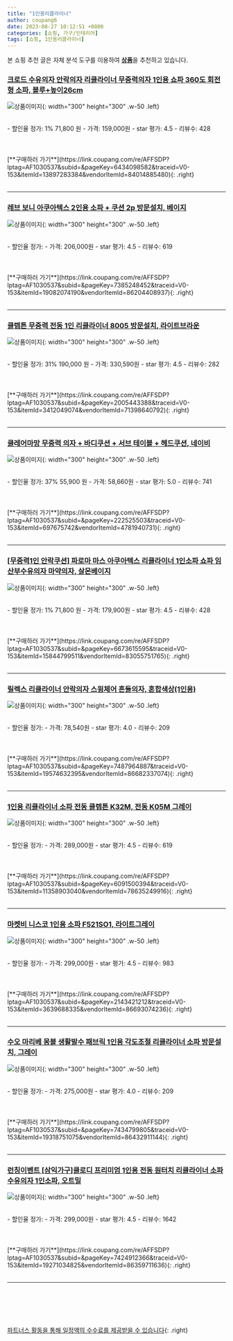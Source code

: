 ```yaml
---
title: "1인용리클라이너"
author: coupang6
date: 2023-08-27 10:12:51 +0800
categories: [쇼핑, 가구/인테리어]
tags: [쇼핑, 1인용리클라이너]
---
```


본 쇼핑 추천 글은 자체 분석 도구를 이용하여 [**상품**](https://link.coupang.com/a/bao1ui)을 추천하고 있습니다.

### [크로드 수유의자 안락의자 리클라이너 무중력의자 1인용 쇼파 360도 회전형 소파, 블루+높이26cm](https://link.coupang.com/re/AFFSDP?lptag=AF1030537&subid=&pageKey=6434098582&traceid=V0-153&itemId=13897283384&vendorItemId=84014885480)

![상품이미지](https://thumbnail9.coupangcdn.com/thumbnails/remote/230x230ex/image/vendor_inventory/469e/fd37a078043034e96edf851bc338b0d2e946a9acac8b0ee570fad45c4b88.jpg){: width="300" height="300" .w-50 .left}


<br>
- 할인율 정가: 1%  71,800   원
- 가격: 159,000원
- star 평가: 4.5
- 리뷰수: 428
<br>
<br>
<br>
<br>
[**구매하러 가기**](https://link.coupang.com/re/AFFSDP?lptag=AF1030537&subid=&pageKey=6434098582&traceid=V0-153&itemId=13897283384&vendorItemId=84014885480){: .right}
<br>
<br>

---

### [레브 보니 아쿠아텍스 2인용 소파 + 쿠션 2p 방문설치, 베이지](https://link.coupang.com/re/AFFSDP?lptag=AF1030537&subid=&pageKey=7385248452&traceid=V0-153&itemId=19082074190&vendorItemId=86204408937)

![상품이미지](https://thumbnail6.coupangcdn.com/thumbnails/remote/230x230ex/image/rs_quotation_api/9i0s2awr/3f1bda4a701249228176ef91a43befaa.jpg){: width="300" height="300" .w-50 .left}


<br>
- 할인율 정가: 
- 가격: 206,000원
- star 평가: 4.5
- 리뷰수: 619
<br>
<br>
<br>
<br>
[**구매하러 가기**](https://link.coupang.com/re/AFFSDP?lptag=AF1030537&subid=&pageKey=7385248452&traceid=V0-153&itemId=19082074190&vendorItemId=86204408937){: .right}
<br>
<br>

---

### [클렙튼 무중력 전동 1인 리클라이너 8005 방문설치, 라이트브라운](https://link.coupang.com/re/AFFSDP?lptag=AF1030537&subid=&pageKey=2005443388&traceid=V0-153&itemId=3412049074&vendorItemId=71398640792)

![상품이미지](https://thumbnail7.coupangcdn.com/thumbnails/remote/230x230ex/image/retail/images/2020/08/25/12/5/faac08e5-9ccd-40af-b217-358c7ddce592.jpg){: width="300" height="300" .w-50 .left}


<br>
- 할인율 정가: 31%  190,000   원
- 가격: 330,590원
- star 평가: 4.5
- 리뷰수: 282
<br>
<br>
<br>
<br>
[**구매하러 가기**](https://link.coupang.com/re/AFFSDP?lptag=AF1030537&subid=&pageKey=2005443388&traceid=V0-153&itemId=3412049074&vendorItemId=71398640792){: .right}
<br>
<br>

---

### [클레어마망 무중력 의자 + 바디쿠션 + 서브 테이블 + 헤드쿠션, 네이비](https://link.coupang.com/re/AFFSDP?lptag=AF1030537&subid=&pageKey=222525503&traceid=V0-153&itemId=697675742&vendorItemId=4781940731)

![상품이미지](https://thumbnail8.coupangcdn.com/thumbnails/remote/230x230ex/image/retail/images/3671192723231376-2e220480-7f14-4a29-99b0-0d8a81bc8ca3.jpg){: width="300" height="300" .w-50 .left}


<br>
- 할인율 정가: 37%  55,900   원
- 가격: 58,660원
- star 평가: 5.0
- 리뷰수: 741
<br>
<br>
<br>
<br>
[**구매하러 가기**](https://link.coupang.com/re/AFFSDP?lptag=AF1030537&subid=&pageKey=222525503&traceid=V0-153&itemId=697675742&vendorItemId=4781940731){: .right}
<br>
<br>

---

### [[무중력1인 안락쿠션] 파로마 마스 아쿠아텍스 리클라이너 1인소파 쇼파 임산부수유의자 마약의자, 살몬베이지](https://link.coupang.com/re/AFFSDP?lptag=AF1030537&subid=&pageKey=6673615595&traceid=V0-153&itemId=15844799511&vendorItemId=83055751765)

![상품이미지](https://thumbnail7.coupangcdn.com/thumbnails/remote/230x230ex/image/vendor_inventory/04c1/f327727226d0661173f7701d6f7950119434ceec8d13eb202decbaef754f.jpg){: width="300" height="300" .w-50 .left}


<br>
- 할인율 정가: 1%  71,800   원
- 가격: 179,900원
- star 평가: 4.5
- 리뷰수: 428
<br>
<br>
<br>
<br>
[**구매하러 가기**](https://link.coupang.com/re/AFFSDP?lptag=AF1030537&subid=&pageKey=6673615595&traceid=V0-153&itemId=15844799511&vendorItemId=83055751765){: .right}
<br>
<br>

---

### [릴렉스 리클라이너 안락의자 스윙체어 흔들의자, 혼합색상(1인용)](https://link.coupang.com/re/AFFSDP?lptag=AF1030537&subid=&pageKey=7487964887&traceid=V0-153&itemId=19574632395&vendorItemId=86682337074)

![상품이미지](https://thumbnail6.coupangcdn.com/thumbnails/remote/230x230ex/image/vendor_inventory/7b43/38e7bbfe78977e6a069411e58cce7bacad754708a01fc21fd758b949ef70.jpg){: width="300" height="300" .w-50 .left}


<br>
- 할인율 정가: 
- 가격: 78,540원
- star 평가: 4.0
- 리뷰수: 209
<br>
<br>
<br>
<br>
[**구매하러 가기**](https://link.coupang.com/re/AFFSDP?lptag=AF1030537&subid=&pageKey=7487964887&traceid=V0-153&itemId=19574632395&vendorItemId=86682337074){: .right}
<br>
<br>

---

### [1인용 리클라이너 소파 전동 클렙튼 K32M, 전동 K05M 그레이](https://link.coupang.com/re/AFFSDP?lptag=AF1030537&subid=&pageKey=6091500394&traceid=V0-153&itemId=11358903040&vendorItemId=78635249916)

![상품이미지](https://thumbnail6.coupangcdn.com/thumbnails/remote/230x230ex/image/vendor_inventory/918c/68a1ffc4a18f095fa75b028f74fe98231615976af72916e73d3cb0d4dd93.jpg){: width="300" height="300" .w-50 .left}


<br>
- 할인율 정가: 
- 가격: 289,000원
- star 평가: 4.5
- 리뷰수: 619
<br>
<br>
<br>
<br>
[**구매하러 가기**](https://link.coupang.com/re/AFFSDP?lptag=AF1030537&subid=&pageKey=6091500394&traceid=V0-153&itemId=11358903040&vendorItemId=78635249916){: .right}
<br>
<br>

---

### [마켓비 니스코 1인용 소파 F521SO1, 라이트그레이](https://link.coupang.com/re/AFFSDP?lptag=AF1030537&subid=&pageKey=2143421212&traceid=V0-153&itemId=3639688335&vendorItemId=86693074236)

![상품이미지](https://thumbnail10.coupangcdn.com/thumbnails/remote/230x230ex/image/vendor_inventory/0817/51a1b752f118c15e445bde25009da0870cd89fd4c12752482cd9b212a1a7.jpg){: width="300" height="300" .w-50 .left}


<br>
- 할인율 정가: 
- 가격: 299,000원
- star 평가: 4.5
- 리뷰수: 983
<br>
<br>
<br>
<br>
[**구매하러 가기**](https://link.coupang.com/re/AFFSDP?lptag=AF1030537&subid=&pageKey=2143421212&traceid=V0-153&itemId=3639688335&vendorItemId=86693074236){: .right}
<br>
<br>

---

### [수오 마리베 몽블 생활발수 패브릭 1인용 각도조절 리클라이너 소파 방문설치, 그레이](https://link.coupang.com/re/AFFSDP?lptag=AF1030537&subid=&pageKey=7434799805&traceid=V0-153&itemId=19318751075&vendorItemId=86432911144)

![상품이미지](https://thumbnail8.coupangcdn.com/thumbnails/remote/230x230ex/image/rs_quotation_api/xshhtsmq/177d7873a9964ec7b912c277e917e656.jpg){: width="300" height="300" .w-50 .left}


<br>
- 할인율 정가: 
- 가격: 275,000원
- star 평가: 4.0
- 리뷰수: 209
<br>
<br>
<br>
<br>
[**구매하러 가기**](https://link.coupang.com/re/AFFSDP?lptag=AF1030537&subid=&pageKey=7434799805&traceid=V0-153&itemId=19318751075&vendorItemId=86432911144){: .right}
<br>
<br>

---

### [런칭이벤트 [삼익가구]클로디 프리미엄 1인용 전동 원터치 리클라이너 소파 수유의자 1인소파, 오트밀](https://link.coupang.com/re/AFFSDP?lptag=AF1030537&subid=&pageKey=7424912366&traceid=V0-153&itemId=19271034825&vendorItemId=86359711636)

![상품이미지](https://thumbnail8.coupangcdn.com/thumbnails/remote/230x230ex/image/vendor_inventory/a2b5/34fa6a9e1f4645108abc939f59fa65ff2c699cd53c146aaaf6264997c1f4.png){: width="300" height="300" .w-50 .left}


<br>
- 할인율 정가: 
- 가격: 299,000원
- star 평가: 4.5
- 리뷰수: 1642
<br>
<br>
<br>
<br>
[**구매하러 가기**](https://link.coupang.com/re/AFFSDP?lptag=AF1030537&subid=&pageKey=7424912366&traceid=V0-153&itemId=19271034825&vendorItemId=86359711636){: .right}
<br>
<br>

---
<br><br><br><br><br> [파트너스 활동을 통해 일정액의 수수료를 제공받을 수 있습니다](https://link.coupang.com/a/bao1ui){: .right}